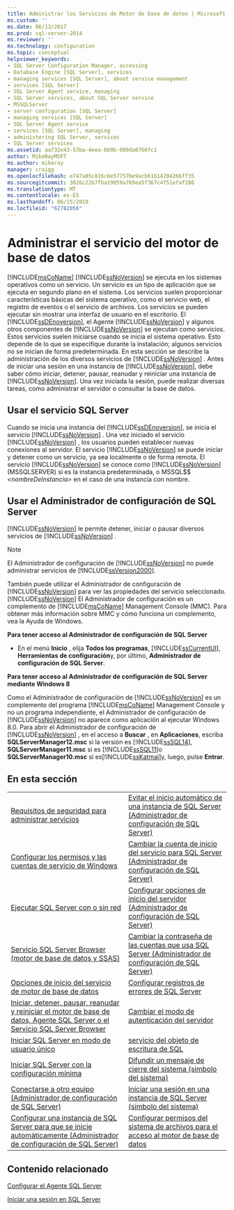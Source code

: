 ```yaml
---
title: Administrar los Servicios de Motor de base de datos | Microsoft Docs
ms.custom: ''
ms.date: 06/13/2017
ms.prod: sql-server-2014
ms.reviewer: ''
ms.technology: configuration
ms.topic: conceptual
helpviewer_keywords:
- SQL Server Configuration Manager, accessing
- Database Engine [SQL Server], services
- managing services [SQL Server], about service management
- services [SQL Server]
- SQL Server Agent service, managing
- SQL Server services, about SQL Server service
- MSSQLServer
- server configuration [SQL Server]
- managing services [SQL Server]
- SQL Server Agent service
- services [SQL Server], managing
- administering SQL Server, services
- SQL Server services
ms.assetid: aa732e43-53ba-4eea-bb9b-089da0766fc1
author: MikeRayMSFT
ms.author: mikeray
manager: craigg
ms.openlocfilehash: e747a85c816c8e57757be9acb61b14204266ff35
ms.sourcegitcommit: 3026c22b7fba19059a769ea5f367c4f51efaf286
ms.translationtype: MT
ms.contentlocale: es-ES
ms.lasthandoff: 06/15/2019
ms.locfileid: "62782056"
---
```

# <a name="manage-the-database-engine-services"></a>Administrar el servicio del motor de base de datos
  [!INCLUDE[msCoName](../../includes/msconame-md.md)] [!INCLUDE[ssNoVersion](../../includes/ssnoversion-md.md)] se ejecuta en los sistemas operativos como un servicio. Un servicio es un tipo de aplicación que se ejecuta en segundo plano en el sistema. Los servicios suelen proporcionar características básicas del sistema operativo, como el servicio web, el registro de eventos o el servicio de archivos. Los servicios se pueden ejecutar sin mostrar una interfaz de usuario en el escritorio. El [!INCLUDE[ssDEnoversion](../../includes/ssdenoversion-md.md)], el Agente [!INCLUDE[ssNoVersion](../../includes/ssnoversion-md.md)] y algunos otros componentes de [!INCLUDE[ssNoVersion](../../includes/ssnoversion-md.md)] se ejecutan como servicios. Estos servicios suelen iniciarse cuando se inicia el sistema operativo. Esto depende de lo que se especifique durante la instalación; algunos servicios no se inician de forma predeterminada. En esta sección se describe la administración de los diversos servicios de [!INCLUDE[ssNoVersion](../../includes/ssnoversion-md.md)] . Antes de iniciar una sesión en una instancia de [!INCLUDE[ssNoVersion](../../includes/ssnoversion-md.md)], debe saber cómo iniciar, detener, pausar, reanudar y reiniciar una instancia de [!INCLUDE[ssNoVersion](../../includes/ssnoversion-md.md)]. Una vez iniciada la sesión, puede realizar diversas tareas, como administrar el servidor o consultar la base de datos.  
  
## <a name="using-the-sql-server-service"></a>Usar el servicio SQL Server  
 Cuando se inicia una instancia del [!INCLUDE[ssDEnoversion](../../includes/ssdenoversion-md.md)], se inicia el servicio [!INCLUDE[ssNoVersion](../../includes/ssnoversion-md.md)] . Una vez iniciado el servicio [!INCLUDE[ssNoVersion](../../includes/ssnoversion-md.md)] , los usuarios pueden establecer nuevas conexiones al servidor. El servicio [!INCLUDE[ssNoVersion](../../includes/ssnoversion-md.md)] se puede iniciar y detener como un servicio, ya sea localmente o de forma remota. El servicio [!INCLUDE[ssNoVersion](../../includes/ssnoversion-md.md)] se conoce como [!INCLUDE[ssNoVersion](../../includes/ssnoversion-md.md)] (MSSQLSERVER) si es la instancia predeterminada, o MSSQL$$ *\<nombreDeInstancia>* en el caso de una instancia con nombre.  
  
## <a name="using-sql-server-configuration-manager"></a>Usar el Administrador de configuración de SQL Server  
 [!INCLUDE[ssNoVersion](../../includes/ssnoversion-md.md)] le permite detener, iniciar o pausar diversos servicios de [!INCLUDE[ssNoVersion](../../includes/ssnoversion-md.md)] .  
  
> [!NOTE]  
>  El Administrador de configuración de [!INCLUDE[ssNoVersion](../../includes/ssnoversion-md.md)] no puede administrar servicios de [!INCLUDE[ssVersion2000](../../includes/ssversion2000-md.md)].  
  
 También puede utilizar el Administrador de configuración de [!INCLUDE[ssNoVersion](../../includes/ssnoversion-md.md)] para ver las propiedades del servicio seleccionado. [!INCLUDE[ssNoVersion](../../includes/ssnoversion-md.md)] El Administrador de configuración es un complemento de [!INCLUDE[msCoName](../../includes/msconame-md.md)] Management Console (MMC). Para obtener más información sobre MMC y cómo funciona un complemento, vea la Ayuda de Windows.  
  
 **Para tener acceso al Administrador de configuración de SQL Server**  
  
-   En el menú **Inicio** , elija **Todos los programas**, [!INCLUDE[ssCurrentUI](../../includes/sscurrentui-md.md)], **Herramientas de configuración**y, por último, **Administrador de configuración de SQL Server**.  
  
 **Para tener acceso al Administrador de configuración de SQL Server mediante Windows 8**  
  
 Como el Administrador de configuración de [!INCLUDE[ssNoVersion](../../includes/ssnoversion-md.md)] es un complemento del programa [!INCLUDE[msCoName](../../includes/msconame-md.md)] Management Console y no un programa independiente, el Administrador de configuración de [!INCLUDE[ssNoVersion](../../includes/ssnoversion-md.md)] no aparece como aplicación al ejecutar Windows 8.0. Para abrir el Administrador de configuración de [!INCLUDE[ssNoVersion](../../includes/ssnoversion-md.md)] , en el acceso a **Buscar** , en **Aplicaciones**, escriba **SQLServerManager12.msc** si la versión es [!INCLUDE[ssSQL14](../../includes/sssql14-md.md)], **SQLServerManager11.msc** si es [!INCLUDE[ssSQL11](../../includes/sssql11-md.md)]o **SQLServerManager10.msc** si es[!INCLUDE[ssKatmai](../../includes/sskatmai-md.md)]y, luego, pulse **Entrar**.  
  
## <a name="in-this-section"></a>En esta sección  
  
|||  
|-|-|  
|[Requisitos de seguridad para administrar servicios](security-requirements-for-managing-services.md)|[Evitar el inicio automático de una instancia de SQL Server &#40;Administrador de configuración de SQL Server&#41;](scm-services-prevent-automatic-startup-of-an-instance.md)|  
|[Configurar los permisos y las cuentas de servicio de Windows](configure-windows-service-accounts-and-permissions.md)|[Cambiar la cuenta de inicio del servicio para SQL Server &#40;Administrador de configuración de SQL Server&#41;](scm-services-change-the-service-startup-account.md)|  
|[Ejecutar SQL Server con o sin red](run-sql-server-with-or-without-a-network.md)|[Configurar opciones de inicio del servidor &#40;Administrador de configuración de SQL Server&#41;](scm-services-configure-server-startup-options.md)|  
|[Servicio SQL Server Browser &#40;motor de base de datos y SSAS&#41;](sql-server-browser-service-database-engine-and-ssas.md)|[Cambiar la contraseña de las cuentas que usa SQL Server &#40;Administrador de configuración de SQL Server&#41;](scm-services-change-the-password-of-the-accounts-used.md)|  
|[Opciones de inicio del servicio de motor de base de datos](database-engine-service-startup-options.md)|[Configurar registros de errores de SQL Server](scm-services-configure-sql-server-error-logs.md)|  
|[Iniciar, detener, pausar, reanudar y reiniciar el motor de base de datos, Agente SQL Server o el Servicio SQL Server Browser](start-stop-pause-resume-restart-sql-server-services.md)|[Cambiar el modo de autenticación del servidor](change-server-authentication-mode.md)|  
|[Iniciar SQL Server en modo de usuario único](start-sql-server-in-single-user-mode.md)|[servicio del objeto de escritura de SQL](sql-writer-service.md)|  
|[Iniciar SQL Server con la configuración mínima](start-sql-server-with-minimal-configuration.md)|[Difundir un mensaje de cierre del sistema &#40;símbolo del sistema&#41;](broadcast-a-shutdown-message-command-prompt.md)|  
|[Conectarse a otro equipo &#40;Administrador de configuración de SQL Server&#41;](scm-services-connect-to-another-computer.md)|[Iniciar una sesión en una instancia de SQL Server &#40;símbolo del sistema&#41;](log-in-to-an-instance-of-sql-server-command-prompt.md)|  
|[Configurar una instancia de SQL Server para que se inicie automáticamente &#40;Administrador de configuración de SQL Server&#41;](scm-services-set-an-instance-to-start-automatically.md)|[Configurar permisos del sistema de archivos para el acceso al motor de base de datos](configure-file-system-permissions-for-database-engine-access.md)|  
  
## <a name="related-content"></a>Contenido relacionado  
 [Configurar el Agente SQL Server](../../ssms/agent/sql-server-agent.md)  
  
 [Iniciar una sesión en SQL Server](logging-in-to-sql-server.md)  
  
  
